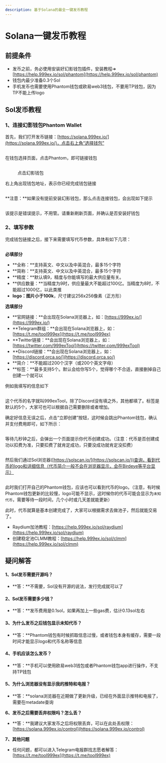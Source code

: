 ```yaml
---
description: 基于Solana的最全一键发币教程
---
```


# Solana一键发币教程

## 前提条件

* 发币之前，务必使用安装好幻影钱包插件，安装教程➔ [https://help.999ex.io/sol/phantom](https://help.999ex.io/sol/phantom)
* 钱包内最少准备0.3个Sol
* 手机发币也需要使用Phantom钱包或欧易web3钱包，不要用TP钱包，因为TP不能上传logo

## Sol发币教程

### 1、连接幻影钱包Phantom Wallet

首先，我们打开发币链接：[https://solana.999ex.io/](https://solana.999ex.io/)，点击右上角“选择钱包”

<figure><img src="../.gitbook/assets/选择钱包 (5).png" alt=""><figcaption></figcaption></figure>

在钱包选择页面，点击Phantom，即可链接钱包

<figure><img src="../.gitbook/assets/点击钱包.png" alt=""><figcaption><p>点击幻影钱包</p></figcaption></figure>

右上角出现钱包地址，表示你已经完成钱包链接

<figure><img src="../.gitbook/assets/出现钱包地址 (1).png" alt=""><figcaption></figcaption></figure>

**注意：**如果没有提前安装幻影钱包，那么点击连接钱包，会出现如下提示

<figure><img src="../.gitbook/assets/错误提示 (1).png" alt=""><figcaption></figcaption></figure>

该提示是错误提示，不用管。请重新刷新页面，并确认是否安装好钱包

### 2、填写参数

完成钱包链接之后，接下来需要填写代币参数，具体有如下几项：

<figure><img src="../.gitbook/assets/参数填写.png" alt=""><figcaption></figcaption></figure>

**必填部分**

* **全称：**支持英文、中文以及中英混合，最多15个字符
* **简称：**支持英文、中文以及中英混合，最多15个字符
* **精度：**默认填9，精度与你能填写的最大供应量有关。
* **供应数量：**当精度为9时，供应量最大不能超过100亿。当精度为8时，不能超过1000亿，以此类推
* **logo：**图片小于**100k**，尺寸建议256x256像素（正方形）

**选填部分**

* **官网链接：**会出现在Solana浏览器上，如：[https://999ex.io/](https://999ex.io/)
* **Telegram群组：**会出现在Solana浏览器上，如：[https://t.me/tool999ex](https://t.me/tool999ex)
* **Twitter链接：**会出现在Solana浏览器上，如：[https://twitter.com/999exTool](https://twitter.com/999exTool)
* **Discord链接：**会出现在Solana浏览器上，如：[https://discord.orca.so/](https://discord.orca.so/)
* **简介：**不能超过200个汉字（或200个英文字母）
* **标签：**最多支持5个。默认会给你写5个，觉得哪个不合适，直接删掉自己创建一个就可以

例如我填写的信息如下

<figure><img src="../.gitbook/assets/参数1.png" alt=""><figcaption></figcaption></figure>

这个代币的名字就叫999exTool，除了Discord没有填之外，其他都填了。标签是默认的5个，大家可也可以根据自己需要删除或者增加。

确定好信息无误之后，点击“立即创建”按钮，这时候会跳出Phantom钱包，确认并支付费用即可，如下所示：

<figure><img src="../.gitbook/assets/付款页面.jpg" alt=""><figcaption></figcaption></figure>

等待几秒钟之后，会弹出一个页面提示你代币创建成功。（注意：代币是否创建成功以扣费为准，只要扣费了就肯定成功，只要没成功就肯定没扣费）

<figure><img src="../.gitbook/assets/photo_2024-04-10_20-32-33.jpg" alt=""><figcaption></figcaption></figure>

然后我们通过Sol浏览器([https://solscan.io/](https://solscan.io/))查询，看到代币的logo和详细信息（代币简介一般不会在浏览器显示，会在Birdeye等平台显示）

<figure><img src="../.gitbook/assets/浏览器显示.png" alt=""><figcaption></figcaption></figure>

此时我们打开自己的Phantom钱包，应该也可以看到代币的logo。（注意，有时候Phantom钱包更新的比较慢，logo可能不显示，这时候你的代币可能会显示为`未知代币`，需要等待一段时间，几个小时或几天差就能更新）

此时，代币就算是基本创建完成了，大家可以根据需求去做池子，然后就能交易了。

* Raydium加池教程：[https://help.999ex.io/sol/raydium](https://help.999ex.io/sol/raydium)
* 创建稳定池CLMM教程：[https://help.999ex.io/sol/clmm](https://help.999ex.io/sol/clmm)

## 疑问解答

#### 1、Sol发币需要开源吗？

* **答：**不需要，Sol没有开源的说法，发行完成就可以了

#### 2、Sol发币需要多少钱？

* **答：**发币费用是0.1sol，如果再加上一些gas费，估计0.13sol左右

#### 3、为什么发币之后钱包显示未知代币？

* **答：**Phantom钱包有时候抓取信息过慢，或者钱包本身有缓存，需要一段时间才能显示logo和代币名称等信息

#### 4、手机应该怎么发币？

* **答：**手机可以使用欧易web3钱包或者Phantom钱包app进行操作，不支持TP钱包

#### 5、为什么浏览器没有显示我的推特和电报？

* **答：**solana浏览器在近期做了更新升级，已经在外面显示推特和电报了，需要在metadate查询

**6、发币之后需要丢弃权限吗？怎么丢？**

* **答：**我建议大家发币之后将权限丢弃，可以在此处丢权限：[https://solana.999ex.io/control](https://solana.999ex.io/control)

**7、其他问题**

* 任何问题，都可以进入Telegram电报群找志愿者解答： [https://t.me/tool999ex](https://t.me/tool999ex)
